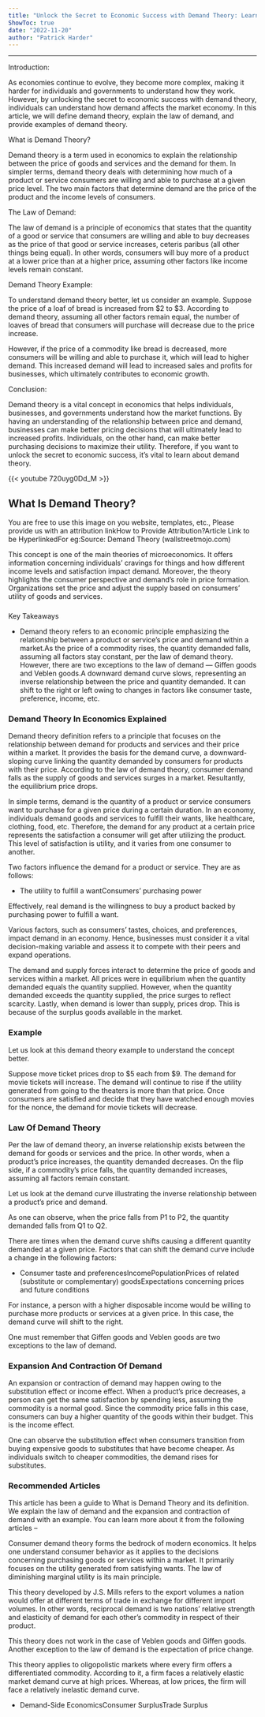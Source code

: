 ```yaml
---
title: "Unlock the Secret to Economic Success with Demand Theory: Learn the Definition, Law and Example Now!"
ShowToc: true 
date: "2022-11-20"
author: "Patrick Harder"
---
```

*****
Introduction:

As economies continue to evolve, they become more complex, making it harder for individuals and governments to understand how they work. However, by unlocking the secret to economic success with demand theory, individuals can understand how demand affects the market economy. In this article, we will define demand theory, explain the law of demand, and provide examples of demand theory.

What is Demand Theory?

Demand theory is a term used in economics to explain the relationship between the price of goods and services and the demand for them. In simpler terms, demand theory deals with determining how much of a product or service consumers are willing and able to purchase at a given price level. The two main factors that determine demand are the price of the product and the income levels of consumers.

The Law of Demand:

The law of demand is a principle of economics that states that the quantity of a good or service that consumers are willing and able to buy decreases as the price of that good or service increases, ceteris paribus (all other things being equal). In other words, consumers will buy more of a product at a lower price than at a higher price, assuming other factors like income levels remain constant.

Demand Theory Example:

To understand demand theory better, let us consider an example. Suppose the price of a loaf of bread is increased from $2 to $3. According to demand theory, assuming all other factors remain equal, the number of loaves of bread that consumers will purchase will decrease due to the price increase.

However, if the price of a commodity like bread is decreased, more consumers will be willing and able to purchase it, which will lead to higher demand. This increased demand will lead to increased sales and profits for businesses, which ultimately contributes to economic growth.

Conclusion:

Demand theory is a vital concept in economics that helps individuals, businesses, and governments understand how the market functions. By having an understanding of the relationship between price and demand, businesses can make better pricing decisions that will ultimately lead to increased profits. Individuals, on the other hand, can make better purchasing decisions to maximize their utility. Therefore, if you want to unlock the secret to economic success, it’s vital to learn about demand theory.

{{< youtube 720uyg0Dd_M >}} 



## What Is Demand Theory?
 
 You are free to use this image on you website, templates, etc.,  Please provide us with an attribution linkHow to Provide Attribution?Article Link to be HyperlinkedFor eg:Source: Demand Theory (wallstreetmojo.com) 
 
This concept is one of the main theories of microeconomics. It offers information concerning individuals’ cravings for things and how different income levels and satisfaction impact demand. Moreover, the theory highlights the consumer perspective and demand’s role in price formation. Organizations set the price and adjust the supply based on consumers’ utility of goods and services.
 

 
### 
Key Takeaways

 
- Demand theory refers to an economic principle emphasizing the relationship between a product or service’s price and demand within a market.As the price of a commodity rises, the quantity demanded falls, assuming all factors stay constant, per the law of demand theory. However, there are two exceptions to the law of demand — Giffen goods and Veblen goods.A downward demand curve slows, representing an inverse relationship between the price and quantity demanded. It can shift to the right or left owing to changes in factors like consumer taste, preference, income, etc.

 
### Demand Theory In Economics Explained 
 
Demand theory definition refers to a principle that focuses on the relationship between demand for products and services and their price within a market. It provides the basis for the demand curve, a downward-sloping curve linking the quantity demanded by consumers for products with their price. According to the law of demand theory, consumer demand falls as the supply of goods and services surges in a market. Resultantly, the equilibrium price drops.
 
In simple terms, demand is the quantity of a product or service consumers want to purchase for a given price during a certain duration. In an economy, individuals demand goods and services to fulfill their wants, like healthcare, clothing, food, etc. Therefore, the demand for any product at a certain price represents the satisfaction a consumer will get after utilizing the product. This level of satisfaction is utility, and it varies from one consumer to another.
 
Two factors influence the demand for a product or service. They are as follows:
 
- The utility to fulfill a wantConsumers’ purchasing power

 
Effectively, real demand is the willingness to buy a product backed by purchasing power to fulfill a want.
 
Various factors, such as consumers’ tastes, choices, and preferences, impact demand in an economy. Hence, businesses must consider it a vital decision-making variable and assess it to compete with their peers and expand operations.
 
The demand and supply forces interact to determine the price of goods and services within a market. All prices were in equilibrium when the quantity demanded equals the quantity supplied. However, when the quantity demanded exceeds the quantity supplied, the price surges to reflect scarcity. Lastly, when demand is lower than supply, prices drop. This is because of the surplus goods available in the market.
 
### Example
 
Let us look at this demand theory example to understand the concept better.
 
Suppose move ticket prices drop to $5 each from $9. The demand for movie tickets will increase. The demand will continue to rise if the utility generated from going to the theaters is more than that price. Once consumers are satisfied and decide that they have watched enough movies for the nonce, the demand for movie tickets will decrease.
 
### Law Of Demand Theory
 
Per the law of demand theory, an inverse relationship exists between the demand for goods or services and the price. In other words, when a product’s price increases, the quantity demanded decreases. On the flip side, if a commodity’s price falls, the quantity demanded increases, assuming all factors remain constant.
 
Let us look at the demand curve illustrating the inverse relationship between a product’s price and demand.
 
As one can observe, when the price falls from P1 to P2, the quantity demanded falls from Q1 to Q2.
 
There are times when the demand curve shifts causing a different quantity demanded at a given price. Factors that can shift the demand curve include a change in the following factors:
 
- Consumer taste and preferencesIncomePopulationPrices of related (substitute or complementary) goodsExpectations concerning prices and future conditions

 
For instance, a person with a higher disposable income would be willing to purchase more products or services at a given price. In this case, the demand curve will shift to the right. 
 
One must remember that Giffen goods and Veblen goods are two exceptions to the law of demand.
 
### Expansion And Contraction Of Demand
 
An expansion or contraction of demand may happen owing to the substitution effect or income effect. When a product’s price decreases, a person can get the same satisfaction by spending less, assuming the commodity is a normal good. Since the commodity price falls in this case, consumers can buy a higher quantity of the goods within their budget. This is the income effect.
 
One can observe the substitution effect when consumers transition from buying expensive goods to substitutes that have become cheaper. As individuals switch to cheaper commodities, the demand rises for substitutes.
 
### Recommended Articles
 
This article has been a guide to What is Demand Theory and its definition. We explain the law of demand and the expansion and contraction of demand with an example. You can learn more about it from the following articles –
 
Consumer demand theory forms the bedrock of modern economics. It helps one understand consumer behavior as it applies to the decisions concerning purchasing goods or services within a market. It primarily focuses on the utility generated from satisfying wants. The law of diminishing marginal utility is its main principle.
 
This theory developed by J.S. Mills refers to the export volumes a nation would offer at different terms of trade in exchange for different import volumes. In other words, reciprocal demand is two nations’ relative strength and elasticity of demand for each other’s commodity in respect of their product.
 
This theory does not work in the case of Veblen goods and Giffen goods. Another exception to the law of demand is the expectation of price change.
 
This theory applies to oligopolistic markets where every firm offers a differentiated commodity. According to it, a firm faces a relatively elastic market demand curve at high prices. Whereas, at low prices, the firm will face a relatively inelastic demand curve.
 
- Demand-Side EconomicsConsumer SurplusTrade Surplus




